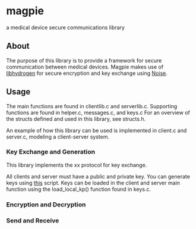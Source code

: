 # magpie
a medical device secure communications library

## About

The purpose of this library is to provide a framework for secure communication between medical devices. 
Magpie makes use of [libhydrogen](https://github.com/jedisct1/libhydrogen) for secure encryption and key 
exchange using [Noise](https://noiseprotocol.org).

## Usage

The main functions are found in clientlib.c and serverlib.c. Supporting functions are found in helper.c, messages.c, and keys.c
For an overview of the structs defined and used in this library, see structs.h. 

An example of how this library can be used is implemented in client.c and server.c, modeling a client-server system.

### Key Exchange and Generation

This library implements the xx protocol for key exchange.

All clients and server must have a public and private key. You can generate keys using [this](https://github.com/tusharjois/magpie/blob/xx_handshake/generate_keys.c) script. Keys can be loaded in the client and server main function using the load_local_kp() function found in keys.c. 



### Encryption and Decryption


### Send and Receive


